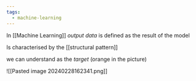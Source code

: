 ```yaml
---
tags:
  - machine-learning
---
```

In [[Machine Learning]] *output data* is defined as the result of the model

Is characterised by the [[structural pattern]]

we can understand as the *target* (orange in the picture)

![[Pasted image 20240228162341.png]]
